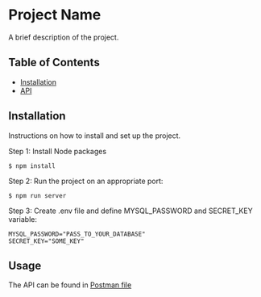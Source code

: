 # Project Name

A brief description of the project.

## Table of Contents

- [Installation](#installation)
- [API](#API)

## Installation

Instructions on how to install and set up the project.

Step 1: Install Node packages

```
$ npm install
```

Step 2: Run the project on an appropriate port:

```
$ npm run server
```

Step 3: Create .env file and define MYSQL_PASSWORD and SECRET_KEY variable:

```.env
MYSQL_PASSWORD="PASS_TO_YOUR_DATABASE"
SECRET_KEY="SOME_KEY"
```

## Usage

The API can be found in [Postman file](/REST_API_RED_KINGDOM.postman_collection.json)
